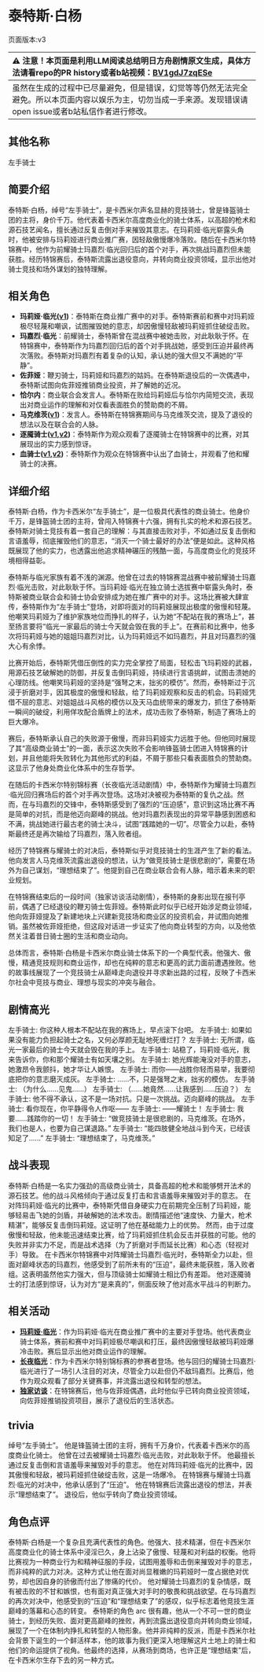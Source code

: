# 泰特斯·白杨
页面版本:v3
 

| :warning: 注意！本页面是利用LLM阅读总结明日方舟剧情原文生成，具体方法请看repo的PR history或者b站视频：[BV1gdJ7zqESe](https://www.bilibili.com/video/BV1gdJ7zqESe/)         |
|:----------------------------|
| 虽然在生成的过程中已尽量避免，但是错误，幻觉等等仍然无法完全避免。所以本页面内容以娱乐为主，切勿当成一手来源。发现错误请open issue或者b站私信作者进行修改。|



## 其他名称
左手骑士
## 简要介绍
泰特斯·白杨，绰号“左手骑士”，是卡西米尔声名显赫的竞技骑士，曾是锋盔骑士团的主将，身价千万。他代表着卡西米尔高度商业化的骑士体系，以高超的枪术和源石技艺闻名，擅长通过反复击倒对手来摧毁其意志。在玛莉娅·临光崭露头角时，他被安排与玛莉娅进行商业推广赛，因轻敌傲慢爆冷落败。随后在卡西米尔特锦赛中，他作为前耀骑士玛嘉烈·临光回归后的首个对手，再次挑战玛嘉烈但未能获胜。经历特锦赛后，泰特斯流露出退役意向，并转向商业投资领域，显示出他对骑士竞技和场外谋划的独特理解。
## 相关角色
-   **玛莉娅·临光([v1](../chars/extended_char_8b2c94.md))**：泰特斯在商业推广赛中的对手。泰特斯赛前和赛中对玛莉娅极尽轻蔑和嘲讽，试图摧毁她的意志，却因傲慢轻敌被玛莉娅抓住破绽击败。
-   **玛嘉烈·临光**：前耀骑士，泰特斯曾在混战赛中被她击败，对此耿耿于怀。在特锦赛中，泰特斯作为玛嘉烈回归后的首个对手挑战她，感受到压迫并最终再次落败。泰特斯对玛嘉烈有着复杂的认知，承认她的强大但又不满她的“平静”。
-   **佐菲娅**：鞭刃骑士，玛莉娅和玛嘉烈的姑妈。在泰特斯退役后的一次偶遇中，泰特斯试图向佐菲娅推销商业投资，并了解她的近况。
-   **恰尔内**：商业联合会发言人。泰特斯在败给玛莉娅后与恰尔内简短交流，表现出对商业运作的理解和对仅看表面胜负的赞助商的不屑。
-   **马克维茨([v1](../chars/extended_char_ma_ke_wei_ci.md))**：发言人。泰特斯在特锦赛期间与马克维茨交流，提及了退役的想法以及在联合会的人脉。
-   **逐魇骑士([v1](../chars/extended_char_zhu_yan_qi_shi.md),[v2](extended_char_zhu_yan_qi_shi.md))**：泰特斯作为观众观看了逐魇骑士在特锦赛中的比赛，对其展现出的实力感到惊讶。
-   **血骑士([v1](../chars/extended_char_xue_qi_shi.md),[v2](extended_char_xue_qi_shi.md))**：泰特斯作为观众在特锦赛中认出了血骑士，并观看了他和耀骑士的决赛。
## 详细介绍
泰特斯·白杨，作为卡西米尔“左手骑士”，是一位极具代表性的商业骑士。他身价千万，是锋盔骑士团的主将，曾闯入特锦赛十六强，拥有扎实的枪术和源石技艺。泰特斯对骑士竞技有着一套自己的理解：与其直接击败对手，不如通过反复击倒和言语羞辱，彻底摧毁他们的意志，“消灭一个骑士最好的办法”便是如此。这种风格既展现了他的实力，也透露出他追求精神碾压的残酷一面，与高度商业化的竞技环境相得益彰。

泰特斯与临光家族有着不浅的渊源。他曾在过去的特锦赛混战赛中被前耀骑士玛嘉烈·临光击败，对此耿耿于怀。当玛莉娅·临光在独立骑士选拔赛中崭露头角时，泰特斯被商业联合会和骑士协会安排成为她在推广赛中的对手。这场比赛被大肆宣传，泰特斯作为“左手骑士”登场，对即将面对的玛莉娅展现出极度的傲慢和轻蔑。他嘲笑玛莉娅为了维护家族地位而挣扎的样子，认为她“不配站在我的赛场上”，甚至扬言要将“临光一家最后的骑士今天就会毁在我的手上”。在赛前和比赛中，他多次将玛莉娅与她的姐姐玛嘉烈对比，认为玛莉娅远不如玛嘉烈，并且对玛嘉烈的强大心有余悸。

比赛开始后，泰特斯凭借压倒性的实力完全掌控了局面，轻松击飞玛莉娅的武器，用源石技艺破解她的防御，并反复击倒玛莉娅，持续进行言语挑衅，试图击溃她的心理防线。他嘲笑玛莉娅的坚持是“强弩之末，拙劣的模仿”。然而，泰特斯过于沉浸于折磨对手，因其极度的傲慢和轻敌，给了玛莉娅观察和反击的机会。玛莉娅凭借不屈的意志、对姐姐战斗风格的模仿以及天马血统带来的爆发力，抓住了泰特斯一瞬间的破绽，利用佯攻配合盾牌上的法术，成功击败了泰特斯，制造了赛场上的巨大爆冷。

赛后，泰特斯承认自己的失败源于傲慢，而非玛莉娅实力远胜于他。但他同时展现了其“高级商业骑士”的一面，表示这次失败不会影响锋盔骑士团进入特锦赛的计划，并且他能将失败转化为其他形式的利益，不屑于那些只看表面胜负的赞助商。这显示了他身处商业化体系中的生存哲学。

在随后的卡西米尔特别锦标赛（长夜临光活动剧情）中，泰特斯作为耀骑士玛嘉烈·临光回归赛场后的首个对手再次登场。这场对决被视为泰特斯的复仇之战。然而，在与玛嘉烈的交锋中，泰特斯感受到了强烈的“压迫感”，意识到这场比赛不再是简单的对抗，而是他迈向巅峰的挑战。他对玛嘉烈表现出的异常平静感到困惑和不满，挑战她进行最古老的骑士决斗，试图“践踏她的一切”。尽管全力以赴，泰特斯最终还是再次输给了玛嘉烈，落入败者组。

经历了特锦赛与耀骑士的对决后，泰特斯似乎对竞技骑士的生涯产生了新的看法。他向发言人马克维茨流露出退役的想法，认为“做竞技骑士是很悲剧的”，需要在场外为自己谋划，“理想结束了”。他提到自己在商业联合会有人脉，暗示着未来的职业规划。

在特锦赛结束后的一段时间（独家访谈活动剧情），泰特斯的身影出现在报刊亭前，偶遇了已经退役的鞭刃骑士佐菲娅。泰特斯此时似乎已经开始涉足商业领域，他向佐菲娅提及了新建地块上兴建新竞技场和商业区的投资机会，并试图向她推销。虽然被佐菲娅拒绝，但这段对话进一步证实了他向商业转型的方向，以及他依然关注着昔日骑士圈的生活和商业动向。

总体而言，泰特斯·白杨是卡西米尔商业骑士体系下的一个典型代表。他强大、傲慢，精通竞技规则和商业运作，却也在纯粹的意志和更高的武力面前遭遇挫败。他的故事线展现了一个竞技骑士从巅峰走向退役并寻求新出路的过程，反映了卡西米尔社会中竞技与商业、理想与现实的冲突与融合。
## 剧情高光
左手骑士: 你这种人根本不配站在我的赛场上，早点滚下台吧。
左手骑士: 如果如果没有能力负担起骑士之名，又何必厚颜无耻地死缠烂打？
左手骑士: 无所谓，临光一家最后的骑士今天就会毁在我的手上。
左手骑士: 站稳了，玛莉娅·临光，我来告诉你，你和那个耀骑士有如天壤之别。
左手骑士: 她光辉能淹没对手的意志，她激昂令我颤抖，她才华让人嫉恨。
左手骑士: 而你——战胜你轻而易举，我要彻底把你的意志磨灭成灰。
左手骑士: ......不，只是强弩之末，拙劣的模仿。
左手骑士: （为什么......见鬼......）
左手骑士: （......她竟然......让我感到......压迫？）
左手骑士: 他不得不承认，这不是一场对抗。只是一次挑战。迈向巅峰的挑战。
左手骑士: 看你现在，你平静得令人作呕——
左手骑士: ——耀骑士！
左手骑士: 我要......践踏你的一切！
左手骑士: “做竞技骑士是很悲剧的，马克维茨。在场外，我们也是人，也要为自己谋退路。”
左手骑士: “能四肢健全地战斗到今天，已经该知足了......”
左手骑士: “理想结束了，马克维茨。”
## 战斗表现
泰特斯·白杨是一名实力强劲的高级商业骑士，具备高超的枪术和能够劈开法术的源石技艺。他的战斗风格倾向于通过反复打击和言语羞辱来摧毁对手的意志。
在对阵玛莉娅·临光的比赛中，泰特斯凭借自身硬实力在前期完全压制了玛莉娅，能够轻易击飞她的剑盾，并破解她的法术攻击。剧情描述他“速度快、力量大，枪术精湛”，能够反复击倒玛莉娅。这证明了他在基础能力上的优势。
然而，由于过度傲慢和轻敌，他未能迅速结束比赛，给了玛莉娅抓住机会反击并获胜的可能。他的失败并非实力不足，而是战术选择（为了折磨对手而延长比赛）和心态（轻视对手）导致。
在卡西米尔特锦赛中对阵耀骑士玛嘉烈·临光时，泰特斯全力以赴，但面对巅峰状态的玛嘉烈，他感受到了前所未有的“压迫”，最终未能获胜，落入败者组。这表明虽然他实力强大，但与顶级骑士如耀骑士相比仍有差距。
他对逐魇骑士的打法感到惊讶，认为对方“是来真的”，侧面反映了他对高水平战斗的判断力。
## 相关活动
-   **[玛莉娅·临光](../stories/act13d5.md)**：作为玛莉娅·临光在商业推广赛中的主要对手登场。他代表商业骑士体系，赛前和赛中对玛莉娅极尽嘲讽和打压，最终因傲慢轻敌被玛莉娅爆冷击败。赛后显示出他对商业运作的理解。
-   **[长夜临光](../stories/act13side.md)**：作为卡西米尔特别锦标赛的参赛者登场。他与回归的耀骑士玛嘉烈·临光进行了一场引人注目的对决，尽管全力以赴但仍不敌玛嘉烈。比赛后，他作为观众观看了部分关键赛事，并流露出退役和转型的想法。
-   **[独家访谈](../stories/story_sophia_set_1.md)**：在特锦赛后，他与佐菲娅偶遇，此时他似乎已转向商业投资领域，向佐菲娅推销投资项目，展示了退役后的生活状态。
## trivia
绰号“左手骑士”。
他是锋盔骑士团的主将，拥有千万身价，代表着卡西米尔的高度商业化骑士。
他曾在过去被耀骑士玛嘉烈·临光击败，对此耿耿于怀。
他最擅长通过反复击倒和言语羞辱来摧毁对手的意志。
他在对阵玛莉娅·临光的比赛中，因其傲慢和轻敌，被玛莉娅抓住破绽击败，这是一场爆冷。
在特锦赛与耀骑士玛嘉烈·临光的对决中，他承认感到了“压迫”。
他在特锦赛后流露出退役的想法，并表示“理想结束了”。
退役后，他似乎转向了商业投资领域。
## 角色点评
泰特斯·白杨是一个复杂且充满代表性的角色。他强大、技术精湛，但在卡西米尔高度商业化的骑士体系中浸淫已久，身上沾染了傲慢、轻蔑和对利益的权衡。他将比赛视为一种商业行为和精神征服的手段，试图用羞辱和击倒来摧毁对手的意志，而非纯粹的武力对决。这种方式让他在面对尚显稚嫩的玛莉娅时一度占据绝对优势，却也因自身的骄傲而付出了惨痛的代价。
他对耀骑士玛嘉烈的复杂情感，既有被击败的不甘和嫉恨，也有面对真正强大对手时的敬畏和挑战欲望。在与玛嘉烈的再次对决中，他感受到的“压迫”和“理想结束了”的感叹，似乎标志着他竞技生涯巅峰的落幕和心态的转变。
泰特斯的角色 arc 很有趣，他从一个不可一世的商业骑士，到经历失败、面对更高巅峰的挫败，再到流露出退役意向并转向商业领域，展现了一个在体制内挣扎和转型的人物形象。他并非纯粹的反派，而是卡西米尔社会背景下诞生的一个鲜活样本，他的故事为我们更深入地理解这片土地上的骑士和他们的命运提供了视角。他最终的选择，从赛场到商场，也许正是“理想结束”后，在卡西米尔生存下去的另一种方式。